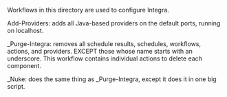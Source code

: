 Workflows in this directory are used to configure Integra.

Add-Providers: adds all Java-based providers on the default ports, running on localhost.

_Purge-Integra: removes all schedule results, schedules, workflows, actions, and providers.  EXCEPT those whose name starts with an underscore.  This workflow contains individual actions to delete each component.

_Nuke: does the same thing as _Purge-Integra, except it does it in one big script.


